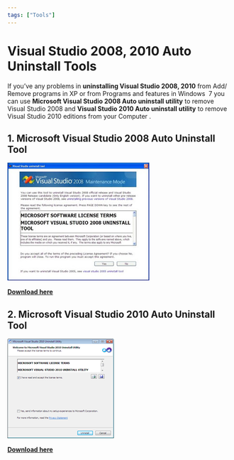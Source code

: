 ```yaml
---
tags: ["Tools"]
---
```


# Visual Studio 2008, 2010 Auto Uninstall Tools
<!--markdownlint-disable MD013 MD029 MD036 MD024 MD033 MD040 MD042 MD001 MD051 MD025 MD052 MD045-->
If you’ve any problems in **uninstalling Visual Studio 2008, 2010** from Add/ Remove programs in XP or from Programs and features in Windows  7 you can use **Microsoft Visual Studio 2008 Auto uninstall utility** to remove Visual Studio 2008 and **Visual Studio 2010 Auto uninstall utility** to remove Visual Studio 2010 editions from your Computer .

## 1\. Microsoft Visual Studio 2008 Auto Uninstall Tool

![](images/06fed-uninstall1.jpg)

**[Download here](http://blogs.msdn.com/cfs-file.ashx/__key/communityserver-components-postattachments/00-09-90-82-99/UninstallTool.exe)**

## **2\. Microsoft Visual Studio 2010 Auto Uninstall Tool**

![](images/Visual-Studio-2010-Uninstall-Utility_thumb.png)

**[Download here](http://archive.msdn.microsoft.com/vs2010uninstall/Release/ProjectReleases.aspx?ReleaseId=4321)**
